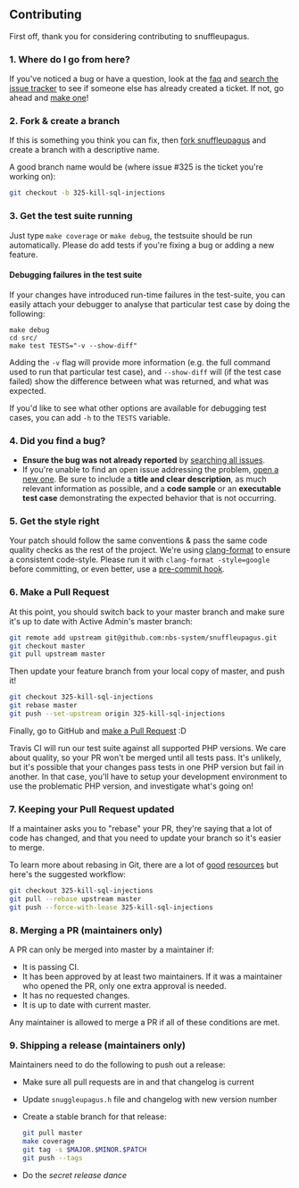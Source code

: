 ## Contributing

First off, thank you for considering contributing to snuffleupagus.

### 1. Where do I go from here?

If you've noticed a bug or have a question,
look at the [faq](https://snuffleupagus.readthedocs.io/faq.html) and
[search the issue tracker](https://github.com/nbs-system/snuffleupagus/issues)
to see if someone else has already created a ticket. If not, go ahead and
[make one](https://github.com/nbs-system/snuffleupagus/issues/new)!

### 2. Fork & create a branch

If this is something you think you can fix,
then [fork snuffleupagus](https://help.github.com/articles/fork-a-repo) and
create a branch with a descriptive name.

A good branch name would be (where issue #325 is the ticket you're working on):

```sh
git checkout -b 325-kill-sql-injections
```

### 3. Get the test suite running

Just type `make coverage` or `make debug`, the testsuite should be run
automatically. Please do add tests if you're fixing a bug or adding a new feature.

#### Debugging failures in the test suite

If your changes have introduced run-time failures in the test-suite, you can
easily attach your debugger to analyse that particular test case by doing the
following:
```
make debug
cd src/
make test TESTS="-v --show-diff"
```
Adding the `-v` flag will provide more information (e.g. the full command used
to run that particular test case), and `--show-diff` will (if the test case
failed) show the difference between what was returned, and what was expected.

If you'd like to see what other options are available for debugging test cases,
you can add `-h` to the `TESTS` variable.

### 4. Did you find a bug?

* **Ensure the bug was not already reported** by
  [searching all issues](https://github.com/nbs-system/snuffleupagus/issues?q=).
* If you're unable to find an open issue addressing the problem,
  [open a new one](https://github.com/nbs-system/snuffleupagus/issues/new).
  Be sure to include a **title and clear description**,
  as much relevant information as possible, and a **code sample**
  or an **executable test case** demonstrating the expected behavior that is not
  occurring.


### 5. Get the style right

Your patch should follow the same conventions & pass the same code quality
checks as the rest of the project. We're using [clang-format](http://clang.llvm.org/docs/ClangFormat.html) to
ensure a consistent code-style. Please run it with `clang-format -style=google`
before committing, or even better, use a [pre-commit hook](https://github.com/andrewseidl/githook-clang-format).

### 6. Make a Pull Request

At this point, you should switch back to your master branch and make sure it's
up to date with Active Admin's master branch:

```sh
git remote add upstream git@github.com:nbs-system/snuffleupagus.git
git checkout master
git pull upstream master
```

Then update your feature branch from your local copy of master, and push it!

```sh
git checkout 325-kill-sql-injections
git rebase master
git push --set-upstream origin 325-kill-sql-injections
```

Finally, go to GitHub and [make a Pull Request](https://help.github.com/articles/creating-a-pull-request) :D

Travis CI will run our test suite against all supported PHP versions. We care
about quality, so your PR won't be merged until all tests pass. It's unlikely,
but it's possible that your changes pass tests in one PHP version but fail in
another. In that case, you'll have to setup your development environment
to use the problematic PHP version, and investigate
what's going on!

### 7. Keeping your Pull Request updated

If a maintainer asks you to "rebase" your PR, they're saying that a lot of code
has changed, and that you need to update your branch so it's easier to merge.

To learn more about rebasing in Git, there are a lot of [good](http://git-scm.com/book/en/Git-Branching-Rebasing)
[resources](https://help.github.com/articles/interactive-rebase) but here's the suggested workflow:

```sh
git checkout 325-kill-sql-injections
git pull --rebase upstream master
git push --force-with-lease 325-kill-sql-injections
```

### 8. Merging a PR (maintainers only)

A PR can only be merged into master by a maintainer if:

* It is passing CI.
* It has been approved by at least two maintainers. If it was a maintainer who
  opened the PR, only one extra approval is needed.
* It has no requested changes.
* It is up to date with current master.

Any maintainer is allowed to merge a PR if all of these conditions are
met.

### 9. Shipping a release (maintainers only)

Maintainers need to do the following to push out a release:

* Make sure all pull requests are in and that changelog is current
* Update `snuggleupagus.h` file and changelog with new version number
* Create a stable branch for that release:

  ```sh
  git pull master
  make coverage
  git tag -s $MAJOR.$MINOR.$PATCH
  git push --tags
  ```
* Do the *secret release dance*